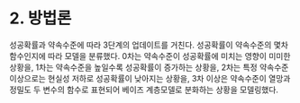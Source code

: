 
# 2. 방법론
성공확률과 약속수준에 따라 3단계의 업데이트를 거친다. 성공확률이 약속수준의 몇차 함수인지에 따라 모델을 분류했다. 0차는 약속수준이 성공확률에 미치는 영향이 미미한 상황을, 1차는 약속수준을 높일수록 성공확률이 증가하는 상황을, 2차는 특정 약속수준 이상으로는 현실성 저하로 성공확률이 낮아지는 상황을, 3차 이상은 약속수준이 열망과 정밀도 두 변수의 함수로 표현되어 베이즈 계층모델로 분화하는 상황을 모델링했다. 